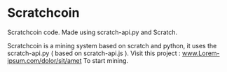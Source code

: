 # Scratchcoin
Scratchcoin code. Made using scratch-api.py and Scratch.

Scratchcoin is a mining system based on scratch and python, it uses the scratch-api.py ( based on scratch-api.js ).
Visit this project : www.Lorem-ipsum.com/dolor/sit/amet To start mining.

